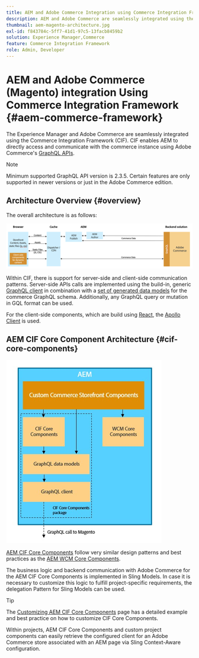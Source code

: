 ```yaml
---
title: AEM and Adobe Commerce Integration using Commerce Integration Framework
description: AEM and Adobe Commerce are seamlessly integrated using the Commerce Integration Framework (CIF). CIF enables AEM to access an Adobe Commerce instance and communicate with Adobe Commerce via GraphQL. It also allows AEM Authors to use Product and Category Pickers and the Product Console to browse through product and category data fetched on-demand from Adobe Commerce . In addition, CIF provides an out-of-the-box storefront that can accelerate commerce projects.
thumbnail: aem-magento-architecture.jpg
exl-id: f843784c-5ff7-41d1-97c5-13facb8459b2
solution: Experience Manager,Commerce
feature: Commerce Integration Framework
role: Admin, Developer
---
```

# AEM and Adobe Commerce (Magento) integration Using Commerce Integration Framework {#aem-commerce-framework}

The Experience Manager and Adobe Commerce are seamlessly integrated using the Commerce Integration Framework (CIF). CIF enables AEM to directly access and communicate with the commerce instance using Adobe Commerce's [GraphQL APIs](https://devdocs.magento.com/guides/v2.4/graphql/).

>[!NOTE]
>
>Minimum supported GraphQL API version is 2.3.5. Certain features are only supported in newer versions or just in the Adobe Commerce edition.

## Architecture Overview {#overview}

The overall architecture is as follows:

![CIF Architecture Overview](../assets/AEM_Magento_Architecture.png)

Within CIF, there is support for server-side and client-side communication patterns.
Server-side APIs calls are implemented using the build-in, generic [GraphQL client](https://github.com/adobe/commerce-cif-graphql-client) in combination with a [set of generated data models](https://github.com/adobe/commerce-cif-magento-graphql) for the commerce GraphQL schema. Additionally, any GraphQL query or mutation in GQL format can be used.

For the client-side components, which are build using [React](https://reactjs.org/), the [Apollo Client](https://www.apollographql.com/docs/react/) is used.

## AEM CIF Core Component Architecture {#cif-core-components}

![AEM CIF Core Component Architecture](../assets/cif-component-architecture.jpg)

[AEM CIF Core Components](https://github.com/adobe/aem-core-cif-components) follow very similar design patterns and best practices as the [AEM WCM Core Components](https://github.com/adobe/aem-core-wcm-components).

The business logic and backend communication with Adobe Commerce for the AEM CIF Core Components is implemented in Sling Models. In case it is necessary to customize this logic to fulfill project-specific requirements, the delegation Pattern for Sling Models can be used.

>[!TIP]
>
>The [Customizing AEM CIF Core Components](../customizing/customize-cif-components.md) page has a detailed example and best practice on how to customize CIF Core Components.

Within projects, AEM CIF Core Components and custom project components can easily retrieve the configured client for an Adobe Commerce store associated with an AEM page via Sling Context-Aware configuration.
